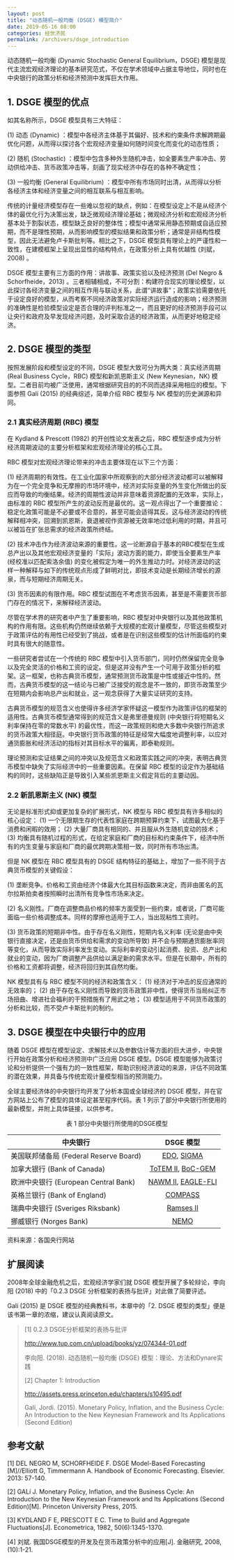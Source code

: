 ```yaml
---
layout: post
title: "动态随机一般均衡 (DSGE) 模型简介"
date: 2019-05-16 08:00
categories: 经世济民
permalink: /archivers/dsge_introduction
---
```


动态随机一般均衡 (Dynamic Stochastic General Equilibrium，DSGE) 模型是现代主流宏观经济理论的基本研究范式，不仅在学术领域中占据主导地位，同时也在中央银行的政策分析和经济预测中发挥巨大作用。

## 1. DSGE 模型的优点

如其名称所示，DSGE 模型具有三大特征：

(1) 动态 (Dynamic) ：模型中各经济主体基于其偏好、技术和约束条件求解跨期最优化问题，从而得以探讨各个宏观经济变量如何随时间变化而变化的动态性质；

(2) 随机 (Stochastic) ：模型中包含多种外生随机冲击，如全要素生产率冲击、劳动供给冲击、货币政策冲击等，刻画了现实经济中存在的各种不确定性；

(3) 一般均衡 (General Equilibrium) ：模型中所有市场同时出清，从而得以分析各经济主体和经济变量之间的相互联系与相互影响。

传统的计量经济模型存在一些难以忽视的缺点，例如：在模型设定上不是从经济个体的最优化行为决策出发，缺乏微观经济理论基础；微观经济分析和宏观经济分析基本处于割裂状态，模型缺乏良好的整体性；模型中通常采用静态预期或自适应预期，而不是理性预期，从而影响模型的模拟结果和政策分析；通常是非结构性模型，因此无法避免卢卡斯批判等。相比之下，DSGE 模型具有理论上的严谨性和一致性，在建模框架上呈现出显性的结构特点，在政策分析上具有优越性 (刘斌，2008) 。

DSGE 模型主要有三方面的作用：讲故事、政策实验以及经济预测 (Del Negro & Schorfheide，2013) 。三者相辅相成，不可分割：构建符合现实的理论模型，以此探讨各经济变量之间的相互作用与联动关系，此谓“讲故事”；政策实验需要依托于设定良好的模型，从而考察不同经济政策对实际经济运行造成的影响；经济预测的准确性是检验模型设定是否合理的评判标准之一，而且更好的经济预测手段可以让央行和政府及早发现经济问题，及时采取合适的经济政策，从而更好地稳定经济。

<!--more-->

## 2. DSGE 模型的类型

按照发展阶段和模型设定的不同，DSGE 模型大致可分为两大类：真实经济周期 (Real Business Cycle，RBC) 模型和新凯恩斯主义 (New Keynesian，NK) 模型。二者目前均被广泛使用，通常根据研究目的的不同而选择采用相应的模型。下面参照 Galí (2015) 的经典综述，简单介绍 RBC 模型与 NK 模型的历史渊源和异同。

### 2.1 真实经济周期 (RBC) 模型

在 Kydland & Prescott (1982) 的开创性论文发表之后，RBC 模型逐步成为分析经济周期波动的主要分析框架和宏观经济理论的核心工具。

RBC 模型对宏观经济理论带来的冲击主要体现在以下三个方面：

(1) 经济周期的有效性。在工业化国家中所观察到的大部分经济波动都可以被解释为在一个完全竞争和无摩擦的市场环境中，经济对实际变量的外生变化所做出的反应而导致的均衡结果。经济的周期性波动并非意味着资源配置的无效率，实际上，由标准的 RBC 模型所产生的波动反而是最优的。这一观点得出了一个重要推论：稳定化政策可能是不必要或不合意的，甚至可能会适得其反。这与经济波动的传统解释相冲突，回溯到凯恩斯，衰退被视作资源被无效率地过低利用的时期，并且可以被旨在扩张总需求的经济政策所终结。

(2) 技术冲击作为经济波动来源的重要性。这一论断源自于基本的RBC模型在生成总产出以及其他宏观经济变量的「实际」波动方面的能力，即使当全要素生产率 (经校准以匹配索洛余值) 的变化被假定为唯一的外生推动力时。对经济波动的这样一种解释与如下的传统观点形成了鲜明对比，即技术变动是长期经济增长的源泉，而与短期经济周期无关。

(3) 货币因素的有限作用。RBC 模型试图在不考虑货币因素，甚至是不需要货币部门存在的情况下，来解释经济波动。

尽管在学术界的研究者中产生了重要影响，RBC 模型对中央银行以及其他政策机构的作用有限。这些机构仍然继续依赖于大规模的宏观计量模型，尽管这些模型对于政策评估的有用性已经受到了挑战，或者是在识别这些模型的估计所面临的约束时具有很大的随意性。

一些研究者尝试在一个传统的 RBC 模型中引入货币部门，同时仍然保留完全竞争以及完全灵活的价格和工资的设定。但是这并没有产生一个可用于政策分析的框架。这一框架，也称古典货币模型，通常预测货币政策是中性或接近中性的。然而，古典货币模型的这一结论与已被广泛接受的观念是不一致的，即货币政策至少在短期内会影响总产出和就业，这一观念获得了大量实证研究的支持。

古典货币模型的规范含义也使得许多经济学家怀疑这一模型作为政策评估的框架的适用性。古典货币模型通常得到的规范含义是弗里德曼规则 (中央银行将短期名义利率保持在零的常数水平) 的最优性，而这一政策规则和绝大多数中央银行所追求的货币政策大相径庭。中央银行货币政策的特征是经常大幅度地调整利率，以应对通货膨胀和经济活动的指标对其目标水平的偏离，即泰勒规则。

理论预测和实证结果之间的冲突以及规范含义和政策实践之间的冲突，表明古典货币模型中缺失了实际经济中的一些重要因素。在保留 RBC 模型的设定作为基础结构的同时，这些缺陷正是导致引入某些凯恩斯主义假定背后的主要动因。

### 2.2 新凯恩斯主义 (NK) 模型

无论是标准形式抑或更加复杂的扩展形式，NK 模型与 RBC 模型具有许多相似的核心设定： (1) 一个无限期生存的代表性家庭在跨期预算约束下，试图最大化基于消费和闲暇的效用； (2) 大量厂商具有相同的、并且服从外生随机变动的技术； (3) 均衡具有随机过程的形式，在给定家庭和厂商的目标和约束条件下，经济中所有的内生变量与家庭和厂商的最优跨期决策相一致，同时所有市场出清。

但是 NK 模型在 RBC 模型具有的 DSGE 结构特征的基础上，增加了一些不同于古典货币模型的关键假设：

(1) 垄断竞争。价格和工资由经济个体最大化其目标函数来决定，而非由匿名的瓦尔拉斯拍卖者按照瞬时出清所有竞争性市场来决定。

(2) 名义刚性。厂商在调整商品价格的频率方面受到一些约束，或者说，厂商可能面临一些价格调整成本。同样的摩擦也适用于工人，当出现粘性工资时。

(3) 货币政策的短期非中性。由于存在名义刚性，短期内名义利率 (无论是由中央银行直接决定，还是由货币供给和需求的变动所导致) 并不会与预期通货膨胀率同等变化，从而导致实际利率发生变动。实际利率的变动引起消费、投资、总产出和就业的变动，因为厂商调整产品供给以满足新的需求水平。但是在长期中，所有的价格和工资都将调整，经济将回归到其自然均衡。

NK 模型具有与 RBC 模型不同的经济和政策含义： (1) 经济对于冲击的反应通常的无效率的； (2) 由于存在名义刚性而导致的货币政策非中性，使得货币当局纠正市场扭曲、增进社会福利的干预措施有了用武之地； (3) 模型适用于不同货币政策的分析和比较，而不受卢卡斯批判的制约。

## 3. DSGE 模型在中央银行中的应用

随着 DSGE 模型在模型设定、求解技术以及参数估计等方面的巨大进步，中央银行开始在政策分析和经济预测中广泛应用 DSGE 模型。DSGE 模型能够为政策讨论和分析提供一个强有力的一致性框架，帮助识别经济波动的来源，评估不同政策的潜在效果，并具备与传统宏观计量模型相当的预测能力。

全球主要经济体的中央银行均开发了分析本国或全球经济的 DSGE 模型，并在官方网站上公布了模型的具体设定甚至程序代码。表 1 列示了部分中央银行所使用的最新模型，并附上具体链接，以供参考。

<center>表 1 部分中央银行所使用的DSGE模型</center>

| <center>中央银行</center>	               | DSGE 模型          |
|:----------------------------------------|:------------------:|
| 美国联邦储备局 (Federal Reserve Board)	| [EDO][EDO], [SIGMA][SIGMA]         |
| 加拿大银行 (Bank of Canada)	            | [ToTEM II][ToTEM II], [BoC-GEM][BoC-GEM]  |
| 欧洲中央银行 (European Central Bank)	    | [NAWM II][NAWM II], [EAGLE-FLI][NAWM II] |
| 英格兰银行 (Bank of England)	            | [COMPASS][COMPASS]            |
| 瑞典中央银行 (Sveriges Riksbank)	        | [Ramses II][Ramses II]          |
| 挪威银行 (Norges Bank)	                | [NEMO][NEMO]               |

资料来源：各国央行网站

## 扩展阅读

2008年全球金融危机之后，宏观经济学家们就 DSGE 模型开展了多轮辩论，李向阳 (2018) 中的「0.2.3 DSGE 分析框架的表扬与批评」对此做了简要评述。

Galí (2015) 是 DSGE 模型的经典教科书，本章中的「2. DSGE 模型的类型」便是该书第一章的浓缩，建议认真阅读原文。

> [1] 0.2.3 DSGE分析框架的表扬与批评
> 
> http://www.tup.com.cn/upload/books/yz/074344-01.pdf
> 
> 李向阳. (2018). 动态随机一般均衡 (DSGE) 模型：理论、方法和Dynare实践
>
> [2] Chapter 1: Introduction
> 
> http://assets.press.princeton.edu/chapters/s10495.pdf
> 
> Galí, Jordi. (2015). Monetary Policy, Inflation, and the Business Cycle: An Introduction to the New Keynesian Framework and Its Applications (Second Edition)

## 参考文献

[1]	DEL NEGRO M, SCHORFHEIDE F. DSGE Model-Based Forecasting [M]//Elliott G, Timmermann A. Handbook of Economic Forecasting. Elsevier. 2013: 57-140.

[2]	GALí J. Monetary Policy, Inflation, and the Business Cycle: An Introduction to the New Keynesian Framework and Its Applications (Second Edition)[M]. Princeton University Press, 2015.

[3]	KYDLAND F E, PRESCOTT E C. Time to Build and Aggregate Fluctuations[J]. Econometrica, 1982, 50(6):1345-1370.

[4]	刘斌. 我国DSGE模型的开发及在货币政策分析中的应用[J]. 金融研究, 2008, (10):1-21.

[EDO]:       https://www.federalreserve.gov/econres/edo-models-about.htm
[SIGMA]:     https://www.federalreserve.gov/pubs/ifdp/2005/835/revision/IFDP835r.pdf
[ToTEM II]:  https://www.bankofcanada.ca/2013/10/technical-report-100
[BoC-GEM]:   https://www.bankofcanada.ca/2007/09/technical-report-no98
[NAWM II]:   https://www.ecb.europa.eu/pub/pdf/scpwps/ecb.wp2200.en.pdf
[EAGLE-FLI]: https://www.ecb.europa.eu/pub/pdf/scpwps/ecbwp1923.en.pdf
[COMPASS]:   https://www.bankofengland.co.uk/working-paper/2013/the-boes-forecasting-platform-compass-maps-ease-and-the-suite-of-models
[Ramses II]: https://www.riksbank.se/en-gb/press-and-published/publications/working-paper-series/occasional-paper-series/occasional-paper-series-no.-12-ramses-ii--model-description
[NEMO]:      https://www.norges-bank.no/en/topics/Monetary-policy/Models-for-monetary-policy-analysis-and-forecasting/NEMO